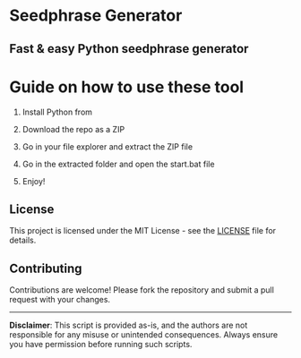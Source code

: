 # Seedphrase Generator      
     
## Fast & easy Python seedphrase generator     
            
# Guide on how to use these tool       
          
1. Install Python from       
   
2. Download the repo as a ZIP     
  
3. Go in your file explorer and extract the ZIP file    
        
4. Go in the extracted folder and open the start.bat file     
     
5. Enjoy!       
        
## License         
   
This project is licensed under the MIT License - see the [LICENSE](LICENSE) file for details.            
   
## Contributing    
       
Contributions are welcome! Please fork the repository and submit a pull request with your changes.        
     
---    
     
**Disclaimer**: This script is provided as-is, and the authors are not responsible for any misuse or unintended consequences. Always ensure you have permission before running such scripts.       